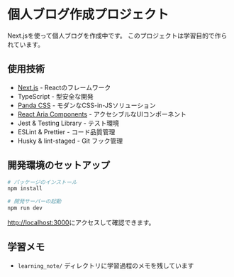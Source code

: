 # 個人ブログ作成プロジェクト

Next.jsを使って個人ブログを作成中です。
このプロジェクトは学習目的で作られています。

## 使用技術

- [Next.js](https://nextjs.org) - Reactのフレームワーク
- TypeScript - 型安全な開発
- [Panda CSS](https://panda-css.com) - モダンなCSS-in-JSソリューション
- [React Aria Components](https://react-spectrum.adobe.com/react-aria/index.html) - アクセシブルなUIコンポーネント
- Jest & Testing Library - テスト環境
- ESLint & Prettier - コード品質管理
- Husky & lint-staged - Git フック管理

## 開発環境のセットアップ

```bash
# パッケージのインストール
npm install

# 開発サーバーの起動
npm run dev
```
[http://localhost:3000](http://localhost:3000)にアクセスして確認できます。

## 学習メモ

- `learning_note/` ディレクトリに学習過程のメモを残しています
